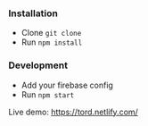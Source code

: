 ### Installation
- Clone `git clone`
- Run `npm install`

### Development
- Add your firebase config
- Run `npm start`

Live demo: https://tord.netlify.com/
